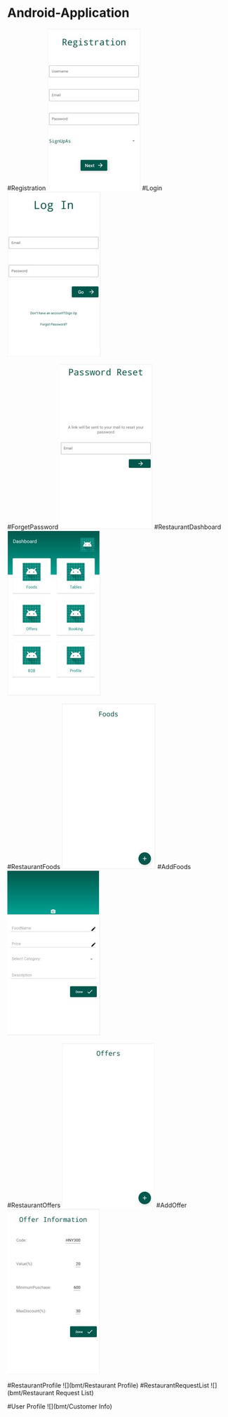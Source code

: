 # Android-Application


#Registration
![](bmt/Registration.JPG)
#Login
![](bmt/LogIn.JPG)

#ForgetPassword
![](bmt/ForgetPassword.JPG)
#RestaurantDashboard
![](bmt/Restaurant%20Dashboard.JPG)

#RestaurantFoods
![](bmt/RestaurantFoods.JPG)
#AddFoods
![](bmt/AddFood.JPG)

#RestaurantOffers
![](bmt/RestaurantOffers.JPG)
#AddOffer
![](bmt/AddOffer.JPG)

#RestaurantProfile
![](bmt/Restaurant Profile)
#RestaurantRequestList
![](bmt/Restaurant Request List)

#User Profile
![](bmt/Customer Info)

